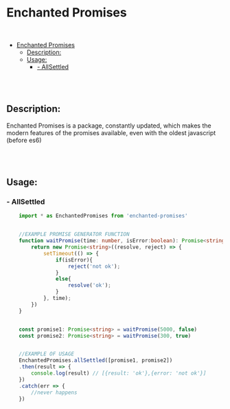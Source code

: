 # Enchanted Promises
<br>

- [Enchanted Promises](#enchanted-promises)
  - [Description:](#description)
  - [Usage:](#usage)
    - [- AllSettled](#--allsettled)

<br>
<br>

## Description:

Enchanted Promises is a package, constantly updated, which makes the modern features of the promises available, even with the oldest javascript (before es6)

<br>
<br>


## Usage:


### - AllSettled

```typescript
    import * as EnchantedPromises from 'enchanted-promises'


    //EXAMPLE PROMISE GENERATOR FUNCTION
    function waitPromise(time: number, isError:boolean): Promise<string>{
        return new Promise<string>((resolve, reject) => {
            setTimeout(() => {
                if(isError){
                    reject('not ok');
                }
                else{
                    resolve('ok');
                }
            }, time);
        })
    }


    const promise1: Promise<string> = waitPromise(5000, false)
    const promise2: Promise<string> = waitPromise(300, true)


    //EXAMPLE OF USAGE
    EnchantedPromises.allSettled([promise1, promise2])
    .then(result => {
        console.log(result) // [{result: 'ok'},{error: 'not ok'}]
    })
    .catch(err => {
        //never happens
    })
```